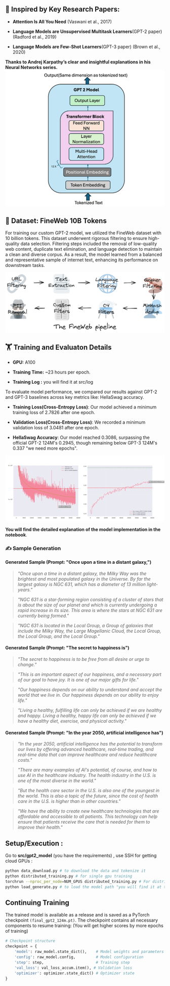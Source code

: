 ## 📜 Inspired by Key Research Papers:

*   **Attention Is All You Need** (Vaswani et al., 2017)

*   **Language Models are Unsupervised Multitask Learners**(GPT-2 paper) (Radford et al., 2019)

*   **Language Models are Few-Shot Learners**(GPT-3 paper) (Brown et al., 2020)

**Thanks to Andrej Karpathy’s clear and insightful explanations in his Neural Networks series.**
![attention](assets/decoder.png)

## 📂 Dataset: FineWeb 10B Tokens

For training our custom GPT-2 model, we utilized the FineWeb dataset with 10 billion tokens. This dataset underwent rigorous filtering to ensure high-quality data selection. Filtering steps included the removal of low-quality web content, duplicate text elimination, and language detection to maintain a clean and diverse corpus. As a result, the model learned from a balanced and representative sample of internet text, enhancing its performance on downstream tasks.

![data](assets/fineweb.png)

## 🏋 **Training and Evaluaton Details**

*   **GPU:** A100
    
*   **Training Time:** ~23 hours per epoch.

*   **Training Log :** you will find it at src/log
    

To evaluate model performance, we compared our results against GPT-2 and GPT-3 baselines across key metrics like: HellaSwag accuracy.

*   **Training Loss(Cross-Entropy Loss)**: Our model achieved a minimum training loss of 2.7826 after one epoch.

*   **Validation Loss(Cross-Entropy Loss)**: We recorded a minimum validation loss of 3.0481 after one epoch.

*   **HellaSwag Accuracy**: Our model reached 0.3086, surpassing the official GPT-2 124M's 0.2945, though remaining below GPT-3 124M's 0.337 "we need more epochs".


![evaluation](assets/evaluation.png)

**You will find the detailed explanation of the model implementation in the notebook**.

### ✍ **Sample Generation**

#### Generated Sample (Prompt: "Once upon a time in a distant galaxy,")

>_"Once upon a time in a distant galaxy, the Milky Way was the brightest and most populated galaxy in the Universe. By far the largest galaxy is NGC 631, which has a diameter of 13 million light-years."_

>_"NGC 631 is a star-forming region consisting of a cluster of stars that is about the size of our planet and which is currently undergoing a rapid increase in its size. This area is where the stars at NGC 631 are currently being formed."_

>_"NGC 631 is located in the Local Group, a Group of galaxies that include the Milky Way, the Large Magellanic Cloud, the Local Group, the Local Group, and the Local Group."_

#### Generated Sample (Prompt: "The secret to happiness is")

>_"The secret to happiness is to be free from all desire or urge to change."_

>_"This is an important aspect of our happiness, and a necessary part of our goal to have joy. It is one of our major gifts for life."_

>_"Our happiness depends on our ability to understand and accept the world that we live in. Our happiness depends on our ability to enjoy life."_

>_"Living a healthy, fulfilling life can only be achieved if we are healthy and happy. Living a healthy, happy life can only be achieved if we have a healthy diet, exercise, and physical activity."_

#### Generated Sample (Prompt: "In the year 2050, artificial intelligence has")

>_"In the year 2050, artificial intelligence has the potential to transform our lives by offering advanced healthcare, real-time trading, and real-time data that can improve healthcare and reduce healthcare costs."_

>_"There are many examples of AI's potential, of course, and how to use AI in the healthcare industry. The health industry in the U.S. is one of the most diverse in the world."_

>_"But the health care sector in the U.S. is also one of the youngest in the world. This is also a topic of the future, since the cost of health care in the U.S. is higher than in other countries."_

>_"We have the ability to create new healthcare technologies that are affordable and accessible to all patients. This technology can help ensure that patients receive the care that is needed for them to improve their health."_

## Setup/Execution :
Go to **src/gpt2_model** (you have the requirements) , use SSH for getting cloud GPUs :
```bash
python data_download.py # to download the data and tokenize it
python distributed_training.py # for single gpu training
torchrun --nproc_per_node=NUM_GPUS distributed_training.py # For distributed training across multiple GPUs where NUM_GPUS is the number of GPUs you are using.
python load_generate.py # to load the model path "you will find it at the releases" and generate samples.
```

## Continuing Training
The trained model is available as a release and is saved as a PyTorch checkpoint `(final_gpt2_124m.pt)`. The checkpoint contains all necessary components to resume training:
(You will get higher scores by more epochs of training)

```python
# Checkpoint structure
checkpoint = {
    'model': raw_model.state_dict(),    # Model weights and parameters
    'config': raw_model.config,         # Model configuration
    'step': step,                       # Training step
    'val_loss': val_loss_accum.item(), # Validation loss
    'optimizer': optimizer.state_dict() # Optimizer state
}
```
